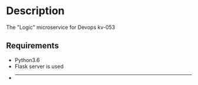 # Description
The "Logic" microservice for Devops kv-053
## Requirements 
* Python3.6
* Flask server is used
* --------------------------


